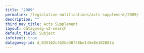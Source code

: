 ```yaml
---
title: "2009"
permalink: /legislative-notifications/acts-supplement/2009/
description: ""
third_nav_title: Acts Supplement
layout: datagovsg-v2-search
default_field: Subject
infotext: true
datagovsg-id: d_035162c462be38f48be145e8e102883a
---
```

